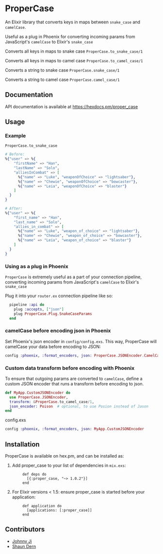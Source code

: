 # ProperCase

An Elixir library that converts keys in maps between `snake_case` and `camelCase`.

Useful as a plug in Phoenix for converting incoming params from JavaScript's `camelCase` to Elixir's `snake_case`

Converts all keys in  maps to snake case
`ProperCase.to_snake_case/1`

Converts all keys in maps to camel case
`ProperCase.to_camel_case/1`

Converts a string to snake case
`ProperCase.snake_case/1`

Converts a string to camel case
`ProperCase.camel_case/1`


## Documentation

API documentation is available at https://hexdocs.pm/proper_case


## Usage


### Example
`ProperCase.to_snake_case`
```elixir
# Before:
%{"user" => %{
    "firstName" => "Han",
    "lastName" => "Solo",
    "alliesInCombat" => [
      %{"name" => "Luke", "weaponOfChoice" => "lightsaber"},
      %{"name" => "Chewie", "weaponOfChoice" => "bowcaster"},
      %{"name" => "Leia", "weaponOfChoice" => "blaster"}
    ]
  }
}

# After:
%{"user" => %{
    "first_name" => "Han",
    "last_name" => "Solo",
    "allies_in_combat" => [
      %{"name" => "Luke", "weapon_of_choice" => "lightsaber"},
      %{"name" => "Chewie", "weapon_of_choice" => "bowcaster"},
      %{"name" => "Leia", "weapon_of_choice" => "blaster"}
    ]
  }
}
```


### Using as a plug in Phoenix

`ProperCase` is extremely useful as a part of your connection pipeline, converting incoming params from
JavaScript's `camelCase` to Elixir's `snake_case`

Plug it into your `router.ex` connection pipeline like so:

```elixir
  pipeline :api do
    plug :accepts, ["json"]
    plug ProperCase.Plug.SnakeCaseParams
  end
```

### camelCase before encoding json in Phoenix

Set Phoenix's json encoder in `config/config.exs`. This way, ProperCase will camelCase your data before encoding to JSON:

```elixir
config :phoenix, :format_encoders, json: ProperCase.JSONEncoder.CamelCase
```

### Custom data transform before encoding with Phoenix

To ensure that outgoing params are converted to `camelCase`, define a custom JSON encoder that runs a transform before encoding to json.

```elixir
def MyApp.CustomJSONEncoder do
  use ProperCase.JSONEncoder,
  transform: &ProperCase.to_camel_case/1,
  json_encoder: Poison  # optional, to use Posion instead of Jason
end
```

config.exs

```elixir
config :phoenix, :format_encoders, json: MyApp.CustomJSONEncoder
```


## Installation

ProperCase is available on hex.pm, and can be installed as:

  1. Add proper_case to your list of dependencies in `mix.exs`:
```
        def deps do
          [{:proper_case, "~> 1.0.2"}]
        end
```
  2. For Elixir versions < 1.5: ensure proper_case is started before your application:
```
        def application do
          [applications: [:proper_case]]
        end
```



## Contributors

- [Johnny Ji](https://github.com/johnnyji)
- [Shaun Dern](https://github.com/smdern)
